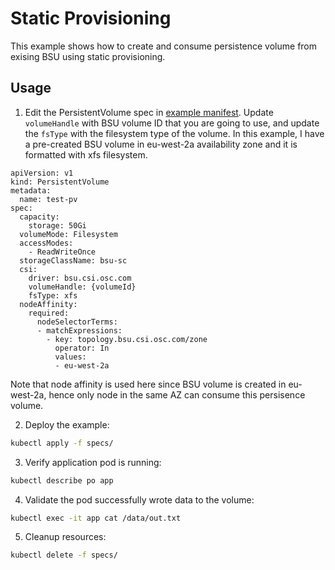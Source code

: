 # Static Provisioning 
This example shows how to create and consume persistence volume from exising BSU using static provisioning. 

## Usage
1. Edit the PersistentVolume spec in [example manifest](./specs/example.yaml). Update `volumeHandle` with BSU volume ID that you are going to use, and update the `fsType` with the filesystem type of the volume. In this example, I have a pre-created BSU volume in eu-west-2a availability zone and it is formatted with xfs filesystem.

```
apiVersion: v1
kind: PersistentVolume
metadata:
  name: test-pv
spec:
  capacity:
    storage: 50Gi
  volumeMode: Filesystem
  accessModes:
    - ReadWriteOnce
  storageClassName: bsu-sc
  csi:
    driver: bsu.csi.osc.com
    volumeHandle: {volumeId} 
    fsType: xfs
  nodeAffinity:
    required:
      nodeSelectorTerms:
      - matchExpressions:
        - key: topology.bsu.csi.osc.com/zone
          operator: In
          values:
          - eu-west-2a
```
Note that node affinity is used here since BSU volume is created in eu-west-2a, hence only node in the same AZ can consume this persisence volume. 

2. Deploy the example:
```sh
kubectl apply -f specs/
```

3. Verify application pod is running:
```sh
kubectl describe po app
```

4. Validate the pod successfully wrote data to the volume:
```sh
kubectl exec -it app cat /data/out.txt
```

5. Cleanup resources:
```sh
kubectl delete -f specs/
```
